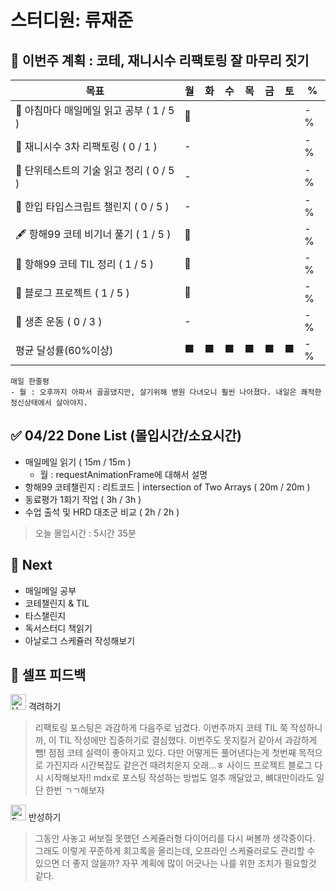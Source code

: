 # 스터디원: 류재준

## 🚀 이번주 계획 : 코테, 재니시수 리팩토링 잘 마무리 짓기

| 목표                            | 월   | 화   | 수   | 목   | 금   | 토   | %   |
| ------------------------------- | --- | --- | --- | --- | --- | --- | --- |
| 📰 아침마다 매일메일 읽고 공부 ( 1 / 5 ) |🌠|||||| -% |
| 🚗 재니시수 3차 리팩토링 ( 0 / 1 ) |-|||||| -% |
| 📖 단위테스트의 기술 읽고 정리 ( 0 / 5 ) |-|||||| -% |
| 📌 한입 타입스크립트 챌린지 ( 0 / 5 ) |-|||||| -% |
| 🖋️ 항해99 코테 비기너 풀기 ( 1 / 5 ) |🌠|||||| -% |
| 🧵 항해99 코테 TIL 정리 ( 1 / 5 ) |🌠|||||| -% |
| 👀 블로그 프로젝트 ( 1 / 5 ) |🌠|||||| -% |
| 💪 생존 운동 ( 0 / 3 )               |-|||||| -% |
| 평균 달성률(60%이상)      |⬛|⬛|⬛|⬛|⬛|⬛|  -% |


```text
매일 한줄평
- 월 : 오후까지 아파서 골골댔지만, 살기위해 병원 다녀오니 훨씬 나아졌다. 내일은 쾌적한 정신상태에서 살아야지.
```

## ✅ 04/22 Done List (몰입시간/소요시간) 
- 매일메일 읽기 ( 15m / 15m )
  - 월 : requestAnimationFrame에 대해서 설명
- 항해99 코테챌린지 : 리트코드 | intersection of Two Arrays ( 20m / 20m )
- 동료평가 1회기 작업 ( 3h / 3h )
- 수업 출석 및 HRD 대조군 비교 ( 2h / 2h )
> 오늘 몰입시간 : 5시간 35분

## 🌱 Next
-  매일메일 공부
-  코테챌린지 & TIL
-  타스챌린지
-  독서스터디 책읽기
-  아날로그 스케쥴러 작성해보기

## 🎉 셀프 피드백

<img src="https://raw.githubusercontent.com/Tarikul-Islam-Anik/Animated-Fluent-Emojis/master/Emojis/Smilies/Hugging%20Face.png" alt="Hugging Face" width="25" height="25"> 격려하기</img>

> 리팩토링 포스팅은 과감하게 다음주로 넘겼다. 이번주까지 코테 TIL 쭉 작성하니까, 이 TIL 작성에만 집중하기로 결심했다. 이번주도 못지킬거 같아서 과감하게 뺌!
> 점점 코테 실력이 좋아지고 있다. 다만 어떻게든 풀어낸다는게 첫번째 목적으로 가진지라 시간복잡도 같은건 때려치운지 오래...ㅎ
> 사이드 프로젝트 블로그 다시 시작해보자!! mdx로 포스팅 작성하는 방법도 얼추 깨달았고, 뼈대만이라도 일단 한번 ㄱㄱ해보자

<img src="https://raw.githubusercontent.com/Tarikul-Islam-Anik/Animated-Fluent-Emojis/master/Emojis/Smilies/Face%20with%20Monocle.png" alt="Face with Monocle" width="25" height="25"> 반성하기</img>

> 그동안 사놓고 써보질 못했던 스케쥴러형 다이어리를 다시 써볼까 생각중이다. 그래도 이렇게 꾸준하게 회고록을 올리는데, 오프라인 스케쥴러로도 관리할 수 있으면 
  더 좋지 않을까? 자꾸 계획에 많이 어긋나는 나를 위한 조치가 필요할것 같다.

